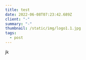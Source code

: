```yaml
---
title: test
date: 2022-06-08T07:23:42.689Z
client: "-"
summary: "-"
thumbnail: /static/img/logo1.1.jpg
tags:
  - post
---
```

jk